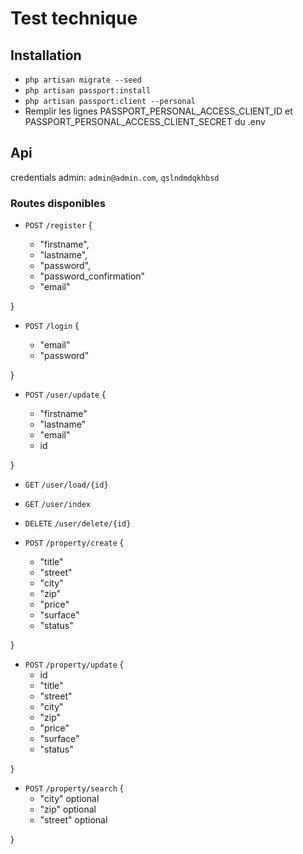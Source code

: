 # Test technique

## Installation

- `php artisan migrate --seed`
- `php artisan passport:install`
- `php artisan passport:client --personal`
- Remplir les lignes PASSPORT_PERSONAL_ACCESS_CLIENT_ID et PASSPORT_PERSONAL_ACCESS_CLIENT_SECRET du .env


## Api

credentials admin: `admin@admin.com`, `qslndmdqkhbsd`

### Routes disponibles

- `POST` `/register` {

    - "firstname",
    - "lastname",
    - "password",
    - "password_confirmation"
    - "email"
  
}
- `POST` `/login` {

    - "email"
    - "password"
  
}

- `POST` `/user/update` {

    - "firstname"
    - "lastname"
    - "email"
    - id
  
}

- `GET` `/user/load/{id}` 
- `GET` `/user/index`
- `DELETE` `/user/delete/{id}`

- `POST` `/property/create` {

    - "title"
    - "street"
    - "city"
    - "zip"
    - "price"
    - "surface"
    - "status"
  
}
- `POST` `/property/update` {
    - id
    - "title"
    - "street"
    - "city"
    - "zip"
    - "price"
    - "surface"
    - "status"
  
}
- `POST` `/property/search` {
    - "city" optional
    - "zip" optional
    - "street" optional
  
}
